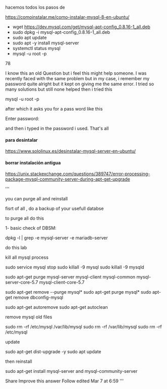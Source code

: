 hacemos todos los pasos de 

https://comoinstalar.me/como-instalar-mysql-8-en-ubuntu/

- wget https://dev.mysql.com/get/mysql-apt-config_0.8.16-1_all.deb
- sudo dpkg -i mysql-apt-config_0.8.16-1_all.deb
- sudo apt update
- sudo apt -y install mysql-server
- systemctl status mysql
- mysql -u root -p 



78

I know this an old Question but i feel this might help someone. I was recently faced with the same problem but in my case, i remember my password quite alright but it kept on giving me the same error. I tried so many solutions but still none helped then i tried this

mysql -u root -p 

after which it asks you for a pass word like this

Enter password: 

and then i typed in the password i used. That's all

#### para desintalar 

https://www.sololinux.es/desinstalar-mysql-server-en-ubuntu/


#### borrar instalación antigua

https://unix.stackexchange.com/questions/389747/error-processing-package-mysql-community-server-during-apt-get-upgrade

'''


you can purge all and reinstall

fisrt of all , do a backup of your usefull databse

to purge all do this

1- basic check of DBSM:

dpkg -l | grep -e mysql-server -e mariadb-server

do this lab

kill all mysql process

sudo service mysql stop 
sudo killall -9 mysql 
sudo killall -9 mysqld


sudo apt-get purge mysql-server mysql-client mysql-common mysql-server-core-5.7 mysql-client-core-5.7  
            
sudo apt-get remove --purge mysql* 
sudo apt-get purge mysql*
sudo apt-get remove dbconfig-mysql 

sudo apt-get autoremove
sudo apt-get autoclean

remove mysql old files

sudo rm -rf /etc/mysql /var/lib/mysql
sudo rm -rf /var/lib/mysql
sudo rm -rf /etc/mysql

update

sudo apt-get dist-upgrade -y
sudo apt update

then reinstall

sudo apt-get install mysql-server and mysql-community-server

Share
Improve this answer
Follow
edited Mar 7 at 6:59 
'''
